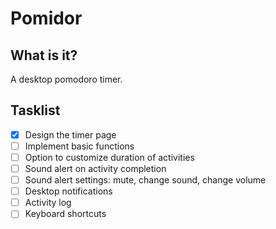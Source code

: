 # Pomidor

## What is it?

A desktop pomodoro timer.

## Tasklist

- [x] Design the timer page
- [ ] Implement basic functions
- [ ] Option to customize duration of activities
- [ ] Sound alert on activity completion
- [ ] Sound alert settings: mute, change sound, change volume
- [ ] Desktop notifications
- [ ] Activity log
- [ ] Keyboard shortcuts
